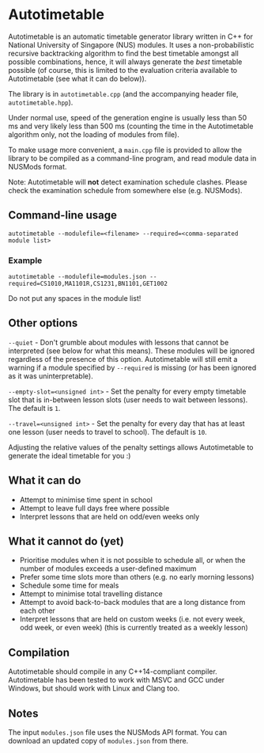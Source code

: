 # Autotimetable

Autotimetable is an automatic timetable generator library written in C++ for National University of Singapore (NUS) modules.  It uses a non-probabilistic recursive backtracking algorithm to find the best timetable amongst all possible combinations, hence, it will always generate the *best* timetable possible (of course, this is limited to the evaluation criteria available to Autotimetable (see what it can do below)).

The library is in `autotimetable.cpp` (and the accompanying header file, `autotimetable.hpp`).

Under normal use, speed of the generation engine is usually less than 50 ms and very likely less than 500 ms (counting the time in the Autotimetable algorithm only, not the loading of modules from file).

To make usage more convenient, a `main.cpp` file is provided to allow the library to be compiled as a command-line program, and read module data in NUSMods format.

Note: Autotimetable will **not** detect examination schedule clashes.  Please check the examination schedule from somewhere else (e.g. NUSMods).

## Command-line usage

`autotimetable --modulefile=<filename> --required=<comma-separated module list>`

### Example

`autotimetable --modulefile=modules.json --required=CS1010,MA1101R,CS1231,BN1101,GET1002`

Do not put any spaces in the module list!

## Other options

`--quiet` - Don't grumble about modules with lessons that cannot be interpreted (see below for what this means).  These modules will be ignored regardless of the presence of this option.  Autotimetable will still emit a warning if a module specified by `--required` is missing (or has been ignored as it was uninterpretable).

`--empty-slot=<unsigned int>` - Set the penalty for every empty timetable slot that is in-between lesson slots (user needs to wait between lessons).  The default is `1`.

`--travel=<unsigned int>` - Set the penalty for every day that has at least one lesson (user needs to travel to school).  The default is `10`.

Adjusting the relative values of the penalty settings allows Autotimetable to generate the ideal timetable for you :)

## What it can do

* Attempt to minimise time spent in school
* Attempt to leave full days free where possible
* Interpret lessons that are held on odd/even weeks only

## What it cannot do (yet)

* Prioritise modules when it is not possible to schedule all, or when the number of modules exceeds a user-defined maximum
* Prefer some time slots more than others (e.g. no early morning lessons)
* Schedule some time for meals
* Attempt to minimise total travelling distance
* Attempt to avoid back-to-back modules that are a long distance from each other
* Interpret lessons that are held on custom weeks (i.e. not every week, odd week, or even week) (this is currently treated as a weekly lesson)

## Compilation

Autotimetable should compile in any C++14-compliant compiler.  Autotimetable has been tested to work with MSVC and GCC under Windows, but should work with Linux and Clang too.

## Notes

The input `modules.json` file uses the NUSMods API format.  You can download an updated copy of `modules.json` from there.
